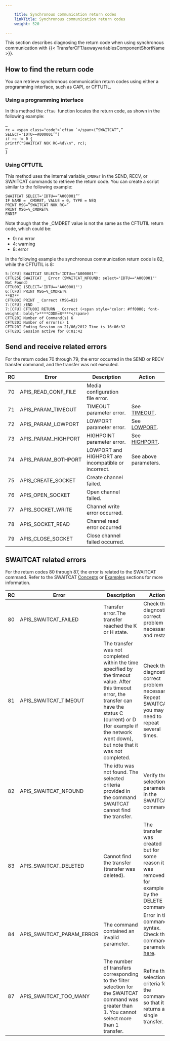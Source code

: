 ```yaml
---

    title: Synchronous communication return codes
    linkTitle: Synchronous communication return codes
    weight: 520

---
```

This section describes diagnosing the return code when using synchronous communication with {{< TransferCFT/axwayvariablesComponentShortName  >}}.

## How to find the return code

You can retrieve synchronous communication return codes using either a programming interface, such as CAPI, or CFTUTIL.

### Using a programming interface

In this method the <span class="code">`cftau `</span>function locates the return code, as shown in the following example:

```
…
rc = <span class="code">`cftau `</span>(“SWAITCAT”,” SELECT='IDTU==A000001’”)
if rc != 0 {
printf("SWAITCAT NOK RC=%d\\n", rc);
…
}
```

### Using CFTUTIL

This method uses the internal variable<span class="code">`_CMDRET`</span> in the SEND, RECV, or SWAITCAT commands to retrieve the return code. You can create a script similar to the following example:

```
SWAITCAT SELECT='IDTU==”A000001”’
IF NAME = _CMDRET, VALUE = 0, TYPE = NEQ
PRINT MSG=”SWAITCAT NOK RC=”
PRINT MSG=%_CMDRET%
ENDIF
```

Note though that the \_CMDRET value is not the same as the CFTUTIL return code, which could be:

- 0: no error
- 4: warning
- 8: error

In the following example the synchronous communication return code is 82, while the CFTUTIL is 8:

```
5:[CFU] SWAITCAT SELECT='IDTU=="A000001"'
CFTU25E SWAITCAT _ Error (SWAITCAT_NFOUND: select='IDTU=="A000001"' Not Found)
CFTU00I (SELECT='IDTU=="A000001"')
6:[CFU] PRINT MSG=%_CMDRET%
**82**
CFTU00I PRINT _ Correct (MSG=82)
7:[CFU] /END
7:[CFU] CFTU00I RETURN _ Correct (<span style="color: #ff0000; font-weight: bold;">****CODE=8****</span>)
CFTU20I Number of Command(s) 6
CFTU20I Number of error(s) 1
CFTU20I Ending Session on 21/06/2012 Time is 16:06:32
CFTU20I Session active for 0:01:42
```

## Send and receive related errors

For the return codes 70 through 79, the error occurred in the SEND or RECV transfer command, and the transfer was not executed.


| RC  | Error  | Description  | Action  |
| --- | --- | --- | --- |
| 70  | APIS_READ_CONF_FILE  | Media configuration file error.  |   |
| 71  | APIS_PARAM_TIMEOUT  | TIMEOUT parameter error.  | See <a href="../../../c_intro_userinterfaces/command_summary/parameter_intro/timeout">TIMEOUT</a>.  |
| 72  | APIS_PARAM_LOWPORT  | LOWPORT parameter error.  | See <a href="../../../c_intro_userinterfaces/command_summary/parameter_intro/lowport">LOWPORT</a>.  |
| 73  | APIS_PARAM_HIGHPORT  | HIGHPOINT parameter error.  | See <a href="../../../c_intro_userinterfaces/command_summary/parameter_intro/highport">HIGHPORT</a>.  |
| 74  | APIS_PARAM_BOTHPORT  | LOWPORT and HIGHPORT are incompatible or incorrect.  | See above parameters.  |
| 75  | APIS_CREATE_SOCKET  | Create channel failed.  |   |
| 76  | APIS_OPEN_SOCKET  | Open channel failed.  |   |
| 77  | APIS_SOCKET_WRITE  | Channel write error occurred.  |   |
| 78  | APIS_SOCKET_READ  | Channel read error occurred  |   |
| 79  | APIS_CLOSE_SOCKET  | Close channel failed occurred.  |   |


## SWAITCAT related errors

For the return codes 80 through 87, the error is related to the SWAITCAT command. Refer to the SWAITCAT [Concepts](../../../c_intro_userinterfaces/about_cftutil/managing_transfer_states/swaitcat_concepts) or [Examples](../../../c_intro_userinterfaces/about_cftutil/managing_transfer_states/sync_transfer_request_tasks) sections for more information.


| RC  | Error  | Description  | Action  |
| --- | --- | --- | --- |
| 80  | APIS_SWAITCAT_FAILED  | Transfer error.The transfer reached the K or H state.  | Check the diagnostic, correct problem if necessary, and restart.  |
| 81  | APIS_SWAITCAT_TIMEOUT  | The transfer was not completed within the time specified by the timeout value. After this timeout error, the transfer can have the status C (current) or D (for example if the network went down), but note that it was not completed.  | Check the diagnostic, correct problem if necessary.<br/> Repeat SWAITCAT, you may need to repeat several times. |
| 82  | APIS_SWAITCAT_NFOUND  | The idtu was not found. The selected criteria provided in the command SWAITCAT cannot find the transfer.  | Verify the selection parameters in the SWAITCAT command.  |
| 83  | APIS_SWAITCAT_DELETED  | Cannot find the transfer (transfer was deleted).  | The transfer was created but for some reason it was removed, for example by the DELETE command.  |
| 84  | APIS_SWAITCAT_PARAM_ERROR  | The command contained an invalid parameter.  | Error in the command syntax.<br/> Check the command parameters <a href="../../../c_intro_userinterfaces/about_cftutil/managing_transfer_states/sync_transfer_request_tasks">here</a>. |
| 87  | APIS_SWAITCAT_TOO_MANY  | The number of transfers corresponding to the filter selection for the SWAITCAT command was greater than 1. You cannot select more than 1 transfer.  | Refine the selection criteria for the command so that it returns a single transfer.  |

